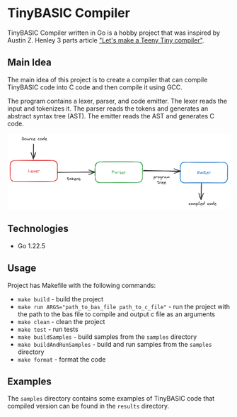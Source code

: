 # TinyBASIC Compiler
TinyBASIC Compiler written in Go is a hobby project that was inspired by Austin Z. Henley 3 parts article ["Let's make a Teeny Tiny compiler"](https://austinhenley.com/blog/teenytinycompiler1.html).

## Main Idea
The main idea of this project is to create a compiler that can compile TinyBASIC code into C code and then compile it using GCC.

The program contains a lexer, parser, and code emitter. The lexer reads the input and tokenizes it. The parser reads the tokens and generates an abstract syntax tree (AST). The emitter reads the AST and generates C code.

![img.png](documentation/program_idea_diagram.png)

## Technologies
- Go 1.22.5

## Usage
Project has Makefile with the following commands:
- `make build` - build the project
- `make run ARGS="path_to_bas_file path_to_c_file"` - run the project with the path to the bas file to compile and output c file as an arguments
- `make clean` - clean the project
- `make test` - run tests
- `make buildSamples` - build samples from the `samples` directory
- `make buildAndRunSamples` - build and run samples from the `samples` directory
- `make format` - format the code

## Examples
The `samples` directory contains some examples of TinyBASIC code that compiled version can be found in the `results` directory.